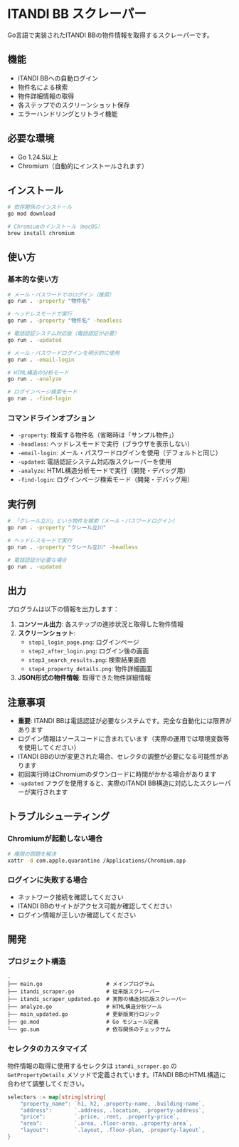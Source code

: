 # ITANDI BB スクレーパー

Go言語で実装されたITANDI BBの物件情報を取得するスクレーパーです。

## 機能

- ITANDI BBへの自動ログイン
- 物件名による検索
- 物件詳細情報の取得
- 各ステップでのスクリーンショット保存
- エラーハンドリングとリトライ機能

## 必要な環境

- Go 1.24.5以上
- Chromium（自動的にインストールされます）

## インストール

```bash
# 依存関係のインストール
go mod download

# Chromiumのインストール（macOS）
brew install chromium
```

## 使い方

### 基本的な使い方

```bash
# メール・パスワードでのログイン（推奨）
go run . -property "物件名"

# ヘッドレスモードで実行
go run . -property "物件名" -headless

# 電話認証システム対応版（電話認証が必要）
go run . -updated

# メール・パスワードログインを明示的に使用
go run . -email-login

# HTML構造の分析モード
go run . -analyze

# ログインページ検索モード
go run . -find-login
```

### コマンドラインオプション

- `-property`: 検索する物件名（省略時は「サンプル物件」）
- `-headless`: ヘッドレスモードで実行（ブラウザを表示しない）
- `-email-login`: メール・パスワードログインを使用（デフォルトと同じ）
- `-updated`: 電話認証システム対応版スクレーパーを使用
- `-analyze`: HTML構造分析モードで実行（開発・デバッグ用）
- `-find-login`: ログインページ検索モード（開発・デバッグ用）

## 実行例

```bash
# 「クレール立川」という物件を検索（メール・パスワードログイン）
go run . -property "クレール立川"

# ヘッドレスモードで実行
go run . -property "クレール立川" -headless

# 電話認証が必要な場合
go run . -updated
```

## 出力

プログラムは以下の情報を出力します：

1. **コンソール出力**: 各ステップの進捗状況と取得した物件情報
2. **スクリーンショット**:
   - `step1_login_page.png`: ログインページ
   - `step2_after_login.png`: ログイン後の画面
   - `step3_search_results.png`: 検索結果画面
   - `step4_property_details.png`: 物件詳細画面
3. **JSON形式の物件情報**: 取得できた物件詳細情報

## 注意事項

- **重要**: ITANDI BBは電話認証が必要なシステムです。完全な自動化には限界があります
- ログイン情報はソースコードに含まれています（実際の運用では環境変数等を使用してください）
- ITANDI BBのUIが変更された場合、セレクタの調整が必要になる可能性があります
- 初回実行時はChromiumのダウンロードに時間がかかる場合があります
- `-updated` フラグを使用すると、実際のITANDI BB構造に対応したスクレーパーが実行されます

## トラブルシューティング

### Chromiumが起動しない場合

```bash
# 権限の問題を解決
xattr -d com.apple.quarantine /Applications/Chromium.app
```

### ログインに失敗する場合

- ネットワーク接続を確認してください
- ITANDI BBのサイトがアクセス可能か確認してください
- ログイン情報が正しいか確認してください

## 開発

### プロジェクト構造

```
.
├── main.go                    # メインプログラム
├── itandi_scraper.go          # 従来版スクレーパー
├── itandi_scraper_updated.go  # 実際の構造対応版スクレーパー
├── analyze.go                 # HTML構造分析ツール
├── main_updated.go            # 更新版実行ロジック
├── go.mod                     # Go モジュール定義
└── go.sum                     # 依存関係のチェックサム
```

### セレクタのカスタマイズ

物件情報の取得に使用するセレクタは `itandi_scraper.go` の `GetPropertyDetails` メソッドで定義されています。ITANDI BBのHTML構造に合わせて調整してください。

```go
selectors := map[string]string{
    "property_name": `h1, h2, .property-name, .building-name`,
    "address":       `.address, .location, .property-address`,
    "price":         `.price, .rent, .property-price`,
    "area":          `.area, .floor-area, .property-area`,
    "layout":        `.layout, .floor-plan, .property-layout`,
}
```